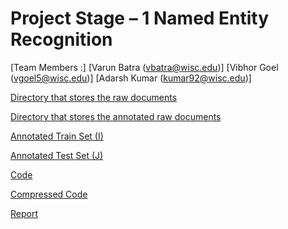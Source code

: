 # Project Stage – 1 Named Entity Recognition
  [Team Members :]
  [Varun Batra (vbatra@wisc.edu)]
  [Vibhor Goel (vgoel5@wisc.edu)]
  [Adarsh Kumar (kumar92@wisc.edu)]

  [Directory that stores the raw documents ](https://github.com/batravarun125/CS839-Data-Science/tree/master/data/raw_copy)

  [Directory that stores the annotated raw documents ](https://github.com/batravarun125/CS839-Data-Science/tree/master/data/raw_limited_annotated)

  [Annotated Train Set (I) ](https://github.com/batravarun125/CS839-Data-Science/tree/master/dev_data)
  
  [Annotated Test Set (J) ](https://github.com/batravarun125/CS839-Data-Science/tree/master/test_data)
  
  [Code ](https://github.com/batravarun125/CS839-Data-Science)
  
  [Compressed Code ](https://github.com/batravarun125/CS839-Data-Science/blob/master/Stage1.zip)
  
  [Report ](https://github.com/batravarun125/CS839-Data-Science/blob/master/CS839-Stage1-Report.pdf)
 

